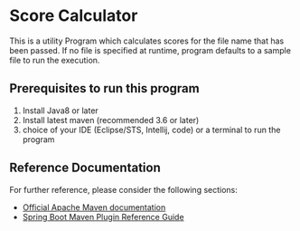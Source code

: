# Score Calculator

This is a utility Program which calculates scores for the file name that has been passed. If no file is specified at runtime, program defaults to a sample file to run the execution.

## Prerequisites to run this program

1. Install Java8 or later
2. Install latest maven (recommended 3.6 or later)
3. choice of your IDE (Eclipse/STS, Intellij, code) or a terminal to run the program

## Reference Documentation

For further reference, please consider the following sections:

* [Official Apache Maven documentation](https://maven.apache.org/guides/index.html)
* [Spring Boot Maven Plugin Reference Guide](https://docs.spring.io/spring-boot/docs/2.2.6.RELEASE/maven-plugin/)